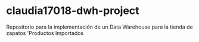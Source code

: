 # claudia17018-dwh-project
Repositorio para la implementación de un Data Warehouse para la tienda de zapatos 'Productos Importados
